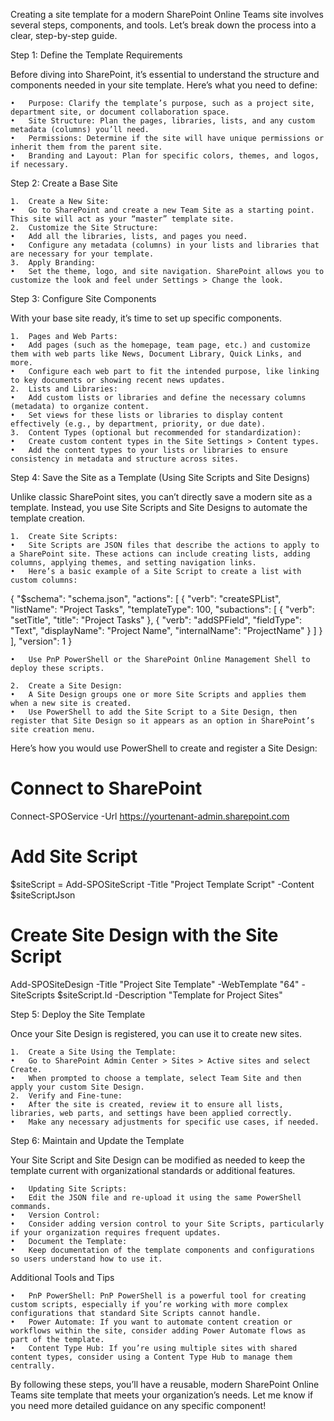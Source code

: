 Creating a site template for a modern SharePoint Online Teams site involves several steps, components, and tools. Let’s break down the process into a clear, step-by-step guide.

Step 1: Define the Template Requirements

Before diving into SharePoint, it’s essential to understand the structure and components needed in your site template. Here’s what you need to define:

	•	Purpose: Clarify the template’s purpose, such as a project site, department site, or document collaboration space.
	•	Site Structure: Plan the pages, libraries, lists, and any custom metadata (columns) you’ll need.
	•	Permissions: Determine if the site will have unique permissions or inherit them from the parent site.
	•	Branding and Layout: Plan for specific colors, themes, and logos, if necessary.

Step 2: Create a Base Site

	1.	Create a New Site:
	•	Go to SharePoint and create a new Team Site as a starting point. This site will act as your “master” template site.
	2.	Customize the Site Structure:
	•	Add all the libraries, lists, and pages you need.
	•	Configure any metadata (columns) in your lists and libraries that are necessary for your template.
	3.	Apply Branding:
	•	Set the theme, logo, and site navigation. SharePoint allows you to customize the look and feel under Settings > Change the look.

Step 3: Configure Site Components

With your base site ready, it’s time to set up specific components.

	1.	Pages and Web Parts:
	•	Add pages (such as the homepage, team page, etc.) and customize them with web parts like News, Document Library, Quick Links, and more.
	•	Configure each web part to fit the intended purpose, like linking to key documents or showing recent news updates.
	2.	Lists and Libraries:
	•	Add custom lists or libraries and define the necessary columns (metadata) to organize content.
	•	Set views for these lists or libraries to display content effectively (e.g., by department, priority, or due date).
	3.	Content Types (optional but recommended for standardization):
	•	Create custom content types in the Site Settings > Content types.
	•	Add the content types to your lists or libraries to ensure consistency in metadata and structure across sites.

Step 4: Save the Site as a Template (Using Site Scripts and Site Designs)

Unlike classic SharePoint sites, you can’t directly save a modern site as a template. Instead, you use Site Scripts and Site Designs to automate the template creation.

	1.	Create Site Scripts:
	•	Site Scripts are JSON files that describe the actions to apply to a SharePoint site. These actions can include creating lists, adding columns, applying themes, and setting navigation links.
	•	Here’s a basic example of a Site Script to create a list with custom columns:

{
    "$schema": "schema.json",
    "actions": [
        {
            "verb": "createSPList",
            "listName": "Project Tasks",
            "templateType": 100,
            "subactions": [
                {
                    "verb": "setTitle",
                    "title": "Project Tasks"
                },
                {
                    "verb": "addSPField",
                    "fieldType": "Text",
                    "displayName": "Project Name",
                    "internalName": "ProjectName"
                }
            ]
        }
    ],
    "version": 1
}


	•	Use PnP PowerShell or the SharePoint Online Management Shell to deploy these scripts.

	2.	Create a Site Design:
	•	A Site Design groups one or more Site Scripts and applies them when a new site is created.
	•	Use PowerShell to add the Site Script to a Site Design, then register that Site Design so it appears as an option in SharePoint’s site creation menu.
Here’s how you would use PowerShell to create and register a Site Design:

# Connect to SharePoint
Connect-SPOService -Url https://yourtenant-admin.sharepoint.com

# Add Site Script
$siteScript = Add-SPOSiteScript -Title "Project Template Script" -Content $siteScriptJson

# Create Site Design with the Site Script
Add-SPOSiteDesign -Title "Project Site Template" -WebTemplate "64" -SiteScripts $siteScript.Id -Description "Template for Project Sites"



Step 5: Deploy the Site Template

Once your Site Design is registered, you can use it to create new sites.

	1.	Create a Site Using the Template:
	•	Go to SharePoint Admin Center > Sites > Active sites and select Create.
	•	When prompted to choose a template, select Team Site and then apply your custom Site Design.
	2.	Verify and Fine-tune:
	•	After the site is created, review it to ensure all lists, libraries, web parts, and settings have been applied correctly.
	•	Make any necessary adjustments for specific use cases, if needed.

Step 6: Maintain and Update the Template

Your Site Script and Site Design can be modified as needed to keep the template current with organizational standards or additional features.

	•	Updating Site Scripts:
	•	Edit the JSON file and re-upload it using the same PowerShell commands.
	•	Version Control:
	•	Consider adding version control to your Site Scripts, particularly if your organization requires frequent updates.
	•	Document the Template:
	•	Keep documentation of the template components and configurations so users understand how to use it.

Additional Tools and Tips

	•	PnP PowerShell: PnP PowerShell is a powerful tool for creating custom scripts, especially if you’re working with more complex configurations that standard Site Scripts cannot handle.
	•	Power Automate: If you want to automate content creation or workflows within the site, consider adding Power Automate flows as part of the template.
	•	Content Type Hub: If you’re using multiple sites with shared content types, consider using a Content Type Hub to manage them centrally.

By following these steps, you’ll have a reusable, modern SharePoint Online Teams site template that meets your organization’s needs. Let me know if you need more detailed guidance on any specific component!